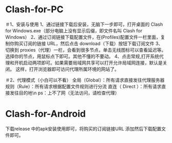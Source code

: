 # Clash-for-PC
＃1、安装与使用
	1、通过链接下载后安装，无脑下一步即可，打开桌面的 Clash for Windows.exe（部分电脑上没有显示后缀，即文件名叫 Clash for Windows）
	2、通过订阅链接下载配置文件，在(Profiles)配置文件一栏里面，复制你购买订阅的链接 URL，然后点击 download（下载）按钮下载订阅文件
	3、切换到 proxies（代理）一栏，会看到很多节点，单击无线图标可以查看延迟等。选择你的节点，用鼠标点下即可。其他不懂的不要动。
	4、点击常规,打开系统代理和开机启动两项即可。如果需要局域网共享可以打开允许局域网连接，默认是关闭。
	这样，打开浏览器即可访问代理所属环境的网站了。

＃2、代理模式（小白可以不看） 
全局（Global）：所有请求直接发往代理服务器
规则（Rule）：所有请求根据配置文件规则进行分流
直连（ Direct ）：所有请求直接发往目的地\n
ps：上不了网（无法访问，请检查代理） 

# Clash-for-Android
下载release 中的apk安装使用即可，将购买的订阅链接URL 添加然后下载配置文件即可。
